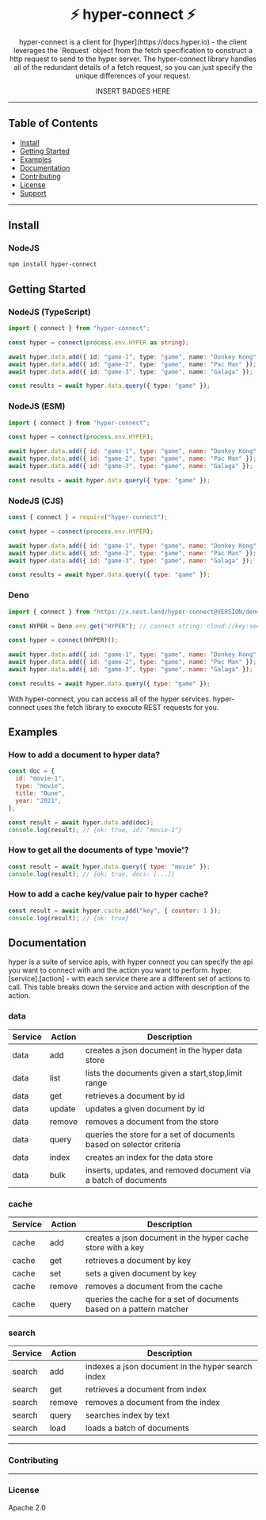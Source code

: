 <h1 align="center">⚡️ hyper-connect ⚡️</h1>
<p align="center">
hyper-connect is a client for [hyper](https://docs.hyper.io) - the client leverages the `Request` object from the fetch specification to construct a http request to send to the hyper server. The hyper-connect library handles all of the redundant details of a fetch request, so you can just specify the unique differences of your request.
</p>
<p align="center">
INSERT BADGES HERE
</p>

---

## Table of Contents

- [Install](#install)
- [Getting Started](#getting-started)
- [Examples](#examples)
- [Documentation](#documentation)
- [Contributing](#contributing)
- [License](#license)
- [Support](#support)

---

## Install

### NodeJS

```sh
npm install hyper-connect
```

## Getting Started

### NodeJS (TypeScript)

```ts
import { connect } from "hyper-connect";

const hyper = connect(process.env.HYPER as string);

await hyper.data.add({ id: "game-1", type: "game", name: "Donkey Kong" });
await hyper.data.add({ id: "game-2", type: "game", name: "Pac Man" });
await hyper.data.add({ id: "game-3", type: "game", name: "Galaga" });

const results = await hyper.data.query({ type: "game" });
```

### NodeJS (ESM)

```js
import { connect } from "hyper-connect";

const hyper = connect(process.env.HYPER);

await hyper.data.add({ id: "game-1", type: "game", name: "Donkey Kong" });
await hyper.data.add({ id: "game-2", type: "game", name: "Pac Man" });
await hyper.data.add({ id: "game-3", type: "game", name: "Galaga" });

const results = await hyper.data.query({ type: "game" });
```

### NodeJS (CJS)

```js
const { connect } = require("hyper-connect");

const hyper = connect(process.env.HYPER);

await hyper.data.add({ id: "game-1", type: "game", name: "Donkey Kong" });
await hyper.data.add({ id: "game-2", type: "game", name: "Pac Man" });
await hyper.data.add({ id: "game-3", type: "game", name: "Galaga" });

const results = await hyper.data.query({ type: "game" });
```

### Deno

```js
import { connect } from "https://x.nest.land/hyper-connect@VERSION/deno/mod.ts";

const HYPER = Deno.env.get("HYPER"); // connect string: cloud://key:secret@cloud.hyper.io/:app

const hyper = connect(HYPER)();

await hyper.data.add({ id: "game-1", type: "game", name: "Donkey Kong" });
await hyper.data.add({ id: "game-2", type: "game", name: "Pac Man" });
await hyper.data.add({ id: "game-3", type: "game", name: "Galaga" });

const results = await hyper.data.query({ type: "game" });
```

With hyper-connect, you can access all of the hyper services. hyper-connect uses
the fetch library to execute REST requests for you.

## Examples

### How to add a document to hyper data?

```js
const doc = {
  id: "movie-1",
  type: "movie",
  title: "Dune",
  year: "2021",
};

const result = await hyper.data.add(doc);
console.log(result); // {ok: true, id: "movie-1"}
```

### How to get all the documents of type 'movie'?

```js
const result = await hyper.data.query({ type: "movie" });
console.log(result); // {ok: true, docs: [...]}
```

### How to add a cache key/value pair to hyper cache?

```js
const result = await hyper.cache.add("key", { counter: 1 });
console.log(result); // {ok: true}
```

## Documentation

hyper is a suite of service apis, with hyper connect you can specify the api you
want to connect with and the action you want to perform.
hyper.[service].[action] - with each service there are a different set of
actions to call. This table breaks down the service and action with description
of the action.

### data

| Service | Action | Description                                                         |
| ------- | ------ | ------------------------------------------------------------------- |
| data    | add    | creates a json document in the hyper data store                     |
| data    | list   | lists the documents given a start,stop,limit range                  |
| data    | get    | retrieves a document by id                                          |
| data    | update | updates a given document by id                                      |
| data    | remove | removes a document from the store                                   |
| data    | query  | queries the store for a set of documents based on selector criteria |
| data    | index  | creates an index for the data store                                 |
| data    | bulk   | inserts, updates, and removed document via a batch of documents     |

### cache

| Service | Action | Description                                                         |
| ------- | ------ | ------------------------------------------------------------------- |
| cache   | add    | creates a json document in the hyper cache store with a key         |
| cache   | get    | retrieves a document by key                                         |
| cache   | set    | sets a given document by key                                        |
| cache   | remove | removes a document from the cache                                   |
| cache   | query  | queries the cache for a set of documents based on a pattern matcher |

### search

| Service | Action | Description                                       |
| ------- | ------ | ------------------------------------------------- |
| search  | add    | indexes a json document in the hyper search index |
| search  | get    | retrieves a document from index                   |
| search  | remove | removes a document from the index                 |
| search  | query  | searches index by text                            |
| search  | load   | loads a batch of documents                        |

---

### Contributing

---

### License

Apache 2.0
